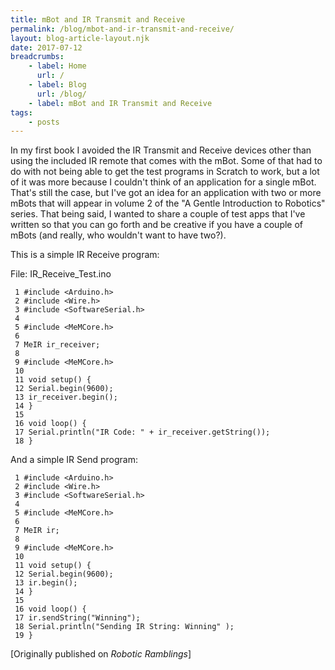 ```yaml
---
title: mBot and IR Transmit and Receive
permalink: /blog/mbot-and-ir-transmit-and-receive/
layout: blog-article-layout.njk
date: 2017-07-12
breadcrumbs:
    - label: Home
      url: /
    - label: Blog
      url: /blog/
    - label: mBot and IR Transmit and Receive
tags:
    - posts
---
```


In my first book I avoided the IR Transmit and Receive devices other than using the included IR remote that comes with the mBot. Some of that had to do with not being able to get the test programs in Scratch to work, but a lot of it was more because I couldn't think of an application for a single mBot. That's still the case, but I've got an idea for an application with two or more mBots that will appear in volume 2 of the "A Gentle Introduction to Robotics" series. That being said, I wanted to share a couple of test apps that I've written  so that you can go forth and be creative if you have a couple of mBots (and really, who wouldn't want to have two?).

This is a simple IR Receive program:

File: IR_Receive_Test.ino

```
 1 #include <Arduino.h>
 2 #include <Wire.h>
 3 #include <SoftwareSerial.h>
 4 
 5 #include <MeMCore.h>
 6 
 7 MeIR ir_receiver;
 8 
 9 #include <MeMCore.h>
 10 
 11 void setup() {
 12 Serial.begin(9600);
 13 ir_receiver.begin();
 14 }
 15 
 16 void loop() {
 17 Serial.println("IR Code: " + ir_receiver.getString());
 18 }
 ```

And a simple IR Send program:

```
 1 #include <Arduino.h>
 2 #include <Wire.h>
 3 #include <SoftwareSerial.h>
 4 
 5 #include <MeMCore.h>
 6 
 7 MeIR ir;
 8 
 9 #include <MeMCore.h>
 10 
 11 void setup() {
 12 Serial.begin(9600);
 13 ir.begin();
 14 }
 15 
 16 void loop() {
 17 ir.sendString("Winning");
 18 Serial.println("Sending IR String: Winning" );
 19 }
 ```

 <div class="center-text">

[Originally published on _Robotic Ramblings_]

</div>